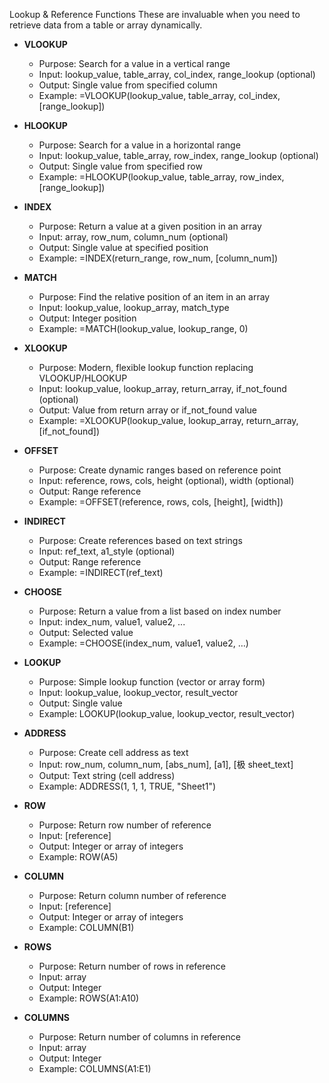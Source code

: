 Lookup & Reference Functions
These are invaluable when you need to retrieve data from a table or array dynamically.

- **VLOOKUP**
  - Purpose: Search for a value in a vertical range
  - Input: lookup_value, table_array, col_index, range_lookup (optional)
  - Output: Single value from specified column
  - Example: =VLOOKUP(lookup_value, table_array, col_index, [range_lookup])
- **HLOOKUP**
  - Purpose: Search for a value in a horizontal range
  - Input: lookup_value, table_array, row_index, range_lookup (optional)
  - Output: Single value from specified row
  - Example: =HLOOKUP(lookup_value, table_array, row_index, [range_lookup])
- **INDEX**
  - Purpose: Return a value at a given position in an array
  - Input: array, row_num, column_num (optional)
  - Output: Single value at specified position
  - Example: =INDEX(return_range, row_num, [column_num])
- **MATCH**
  - Purpose: Find the relative position of an item in an array
  - Input: lookup_value, lookup_array, match_type
  - Output: Integer position
  - Example: =MATCH(lookup_value, lookup_range, 0)
- **XLOOKUP**
  - Purpose: Modern, flexible lookup function replacing VLOOKUP/HLOOKUP
  - Input: lookup_value, lookup_array, return_array, if_not_found (optional)
  - Output: Value from return array or if_not_found value
  - Example: =XLOOKUP(lookup_value, lookup_array, return_array, [if_not_found])
- **OFFSET**
  - Purpose: Create dynamic ranges based on reference point
  - Input: reference, rows, cols, height (optional), width (optional)
  - Output: Range reference
  - Example: =OFFSET(reference, rows, cols, [height], [width])
- **INDIRECT**
  - Purpose: Create references based on text strings
  - Input: ref_text, a1_style (optional)
  - Output: Range reference
  - Example: =INDIRECT(ref_text)
- **CHOOSE**
  - Purpose: Return a value from a list based on index number
  - Input: index_num, value1, value2, ...
  - Output: Selected value
  - Example: =CHOOSE(index_num, value1, value2, …)

- **LOOKUP**
  - Purpose: Simple lookup function (vector or array form)
  - Input: lookup_value, lookup_vector, result_vector
  - Output: Single value
  - Example: LOOKUP(lookup_value, lookup_vector, result_vector)

- **ADDRESS**
  - Purpose: Create cell address as text
  - Input: row_num, column_num, [abs_num], [a1], [极 sheet_text]
  - Output: Text string (cell address)
  - Example: ADDRESS(1, 1, 1, TRUE, "Sheet1")

- **ROW**
  - Purpose: Return row number of reference
  - Input: [reference]
  - Output: Integer or array of integers
  - Example: ROW(A5)

- **COLUMN**
  - Purpose: Return column number of reference
  - Input: [reference]
  - Output: Integer or array of integers
  - Example: COLUMN(B1)

- **ROWS**
  - Purpose: Return number of rows in reference
  - Input: array
  - Output: Integer
  - Example: ROWS(A1:A10)

- **COLUMNS**
  - Purpose: Return number of columns in reference
  - Input: array
  - Output: Integer
  - Example: COLUMNS(A1:E1)
